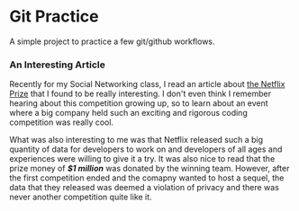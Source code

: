 # Git Practice

A simple project to practice a few git/github workflows.

### An Interesting Article

Recently for my Social Networking class, I read an article about [the Netflix Prize](https://www.thrillist.com/entertainment/nation/the-netflix-prize) that I found to be really interesting. I don't even think I remember hearing about this competition growing up, so to learn about an event where a big company held such an exciting and rigorous coding competition was really cool. 

What was also interesting to me was that Netflix released such a big quantity of data for developers to work on and developers of all ages and experiences were willing to give it a try. It was also nice to read that the prize money of ***$1 million*** was donated by the winning team. However, after the first competition ended and the comapny wanted to host a sequel, the data that they released was deemed a violation of privacy and there was never another competition quite like it. 